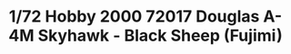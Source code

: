 ---
layout: product
title: "1/72 Hobby 2000 72017 Douglas A-4M Skyhawk - Black Sheep (Fujimi)"
price: "2500" 
desc: "Maketa"
img_path: "/assets/img/H2K72017.webp"
brand: "N/A"
available: false
special_offer: false
new: false
soon: false
cat: "010000"
subcat: "011900"
subsubcat: "0N/A"
sifra: "H2K72017"
popular: false
spec: false
---
